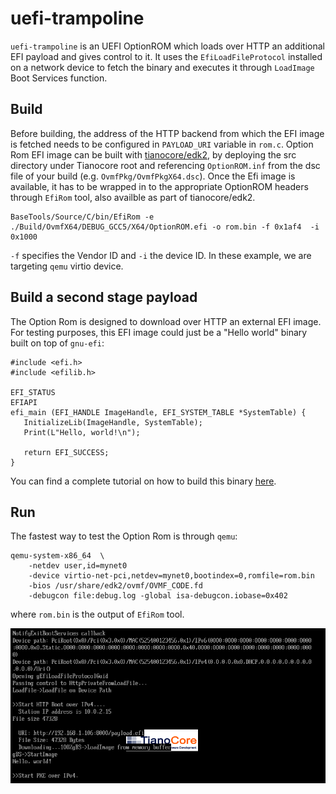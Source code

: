 # uefi-trampoline

`uefi-trampoline` is an UEFI OptionROM which loads over HTTP an additional EFI payload and gives control to it.
It uses the `EfiLoadFileProtocol` installed on a network device to fetch the binary and executes it through `LoadImage`
Boot Services function.


## Build

Before building, the address of the HTTP backend from which the EFI image is fetched needs to be configured in `PAYLOAD_URI`
variable in `rom.c`. Option Rom EFI image can be built with [tianocore/edk2](https://github.com/tianocore/edk2), by deploying the src directory
under Tianocore root and referencing `OptionROM.inf` from the dsc file of your build (e.g. `OvmfPkg/OvmfPkgX64.dsc`). Once the Efi
image is available, it has to be wrapped in to the appropriate OptionROM headers through `EfiRom` tool, also availble as part of
tianocore/edk2.

```
BaseTools/Source/C/bin/EfiRom -e ./Build/OvmfX64/DEBUG_GCC5/X64/OptionROM.efi -o rom.bin -f 0x1af4  -i 0x1000
```

`-f` specifies the Vendor ID and `-i` the device ID. In these example, we are targeting `qemu` virtio device.


## Build a second stage payload

The Option Rom is designed to download over HTTP an external EFI image. For testing purposes, this EFI image
could just be a "Hello world" binary built on top of `gnu-efi`:

```
#include <efi.h>
#include <efilib.h>

EFI_STATUS
EFIAPI
efi_main (EFI_HANDLE ImageHandle, EFI_SYSTEM_TABLE *SystemTable) {
   InitializeLib(ImageHandle, SystemTable);
   Print(L"Hello, world!\n");

   return EFI_SUCCESS;
}
```

You can find a complete tutorial on how to build this binary [here](https://www.rodsbooks.com/efi-programming/hello.html).

## Run

The fastest way to test the Option Rom is through `qemu`:

```
qemu-system-x86_64  \
    -netdev user,id=mynet0  
    -device virtio-net-pci,netdev=mynet0,bootindex=0,romfile=rom.bin 
    -bios /usr/share/edk2/ovmf/OVMF_CODE.fd 
    -debugcon file:debug.log -global isa-debugcon.iobase=0x402
```

where `rom.bin` is the output of `EfiRom` tool.


![rom-executing](https://github.com/marcoguerri/uefi-trampoline/blob/main/img/hello_world.png)
